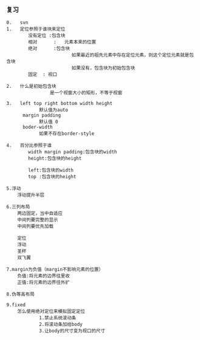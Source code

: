 ### 复习
	0.   svn
	1.   定位参照于谁块来定位
			没有定位 :包含块
			相对		:   元素本来的位置
			绝对	    :包含块
							如果最近的祖先元素中存在定位元素，则这个定位元素就是包含块
							如果没有，包含块为初始包含块
			固定	: 视口
			
	2.   什么是初始包含块
					是一个视窗大小的矩形，不等于视窗
	
	3.   left top right bottom width height
				默认值为auto
		  margin padding
		  		默认值 0
		  boder-width
		  		如果不存在border-style
		  
	4.   百分比参照于谁
			width margin padding:包含块的width
			height:包含块的height
			
			left:包含块的width
			top :包含块的height
			
	5.浮动
		浮动提升半层
		
	6.三列布局
		两边固定，当中自适应
		中间列要完整的显示
		中间列要优先加载
		
		定位
		浮动
		圣杯
		双飞翼
		
	7.margin为负值（margin不影响元素的位置）
		负值:将元素的边界往里收
		正值:将元素的边界往外扩
		
	8.伪等高布局
	
	9.fixed
		怎么使用绝对定位来模拟固定定位
				1.禁止系统滚动条
				2.将滚动条加给body
				3.让body的尺寸变为视口的尺寸

